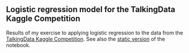 Logistic regression model for the TalkingData Kaggle Competition
-----------------------------------------------

Results of my exercise to applying logistic regression to the data from the [TalkingData Kaggle Competition](https://www.kaggle.com/c/talkingdata-mobile-user-demographics). See also the [static version](https://marcotompitak.github.io/kaggle-talkingdata/) of the notebook.
